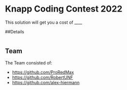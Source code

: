 # Knapp Coding Contest 2022

This solution will get you a cost of ____

##Details
```

```

## Team
The Team consisted of:
- https://github.com/ProRedMax
- https://github.com/RobertUNF
- https://github.com/alex-hiermann